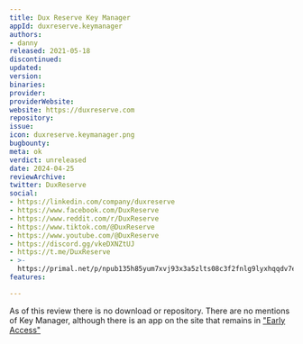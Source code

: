 ```yaml
---
title: Dux Reserve Key Manager
appId: duxreserve.keymanager
authors:
- danny
released: 2021-05-18
discontinued: 
updated: 
version: 
binaries: 
provider: 
providerWebsite: 
website: https://duxreserve.com
repository: 
issue: 
icon: duxreserve.keymanager.png
bugbounty: 
meta: ok
verdict: unreleased
date: 2024-04-25
reviewArchive: 
twitter: DuxReserve
social:
- https://linkedin.com/company/duxreserve
- https://www.facebook.com/DuxReserve
- https://www.reddit.com/r/DuxReserve
- https://www.tiktok.com/@DuxReserve
- https://www.youtube.com/@DuxReserve
- https://discord.gg/vkeDXNZtUJ
- https://t.me/DuxReserve
- >-
  https://primal.net/p/npub135h85yum7xvj93x3a5zlts08c3f2fnlg9lyxhqqdv7e9nhg5mtkskndm5d
features: 

---
```


As of this review there is no download or repository. There are no mentions of Key Manager, although there is an app on the site that remains in ["Early Access"](https://duxreserve.com/en/early-access)